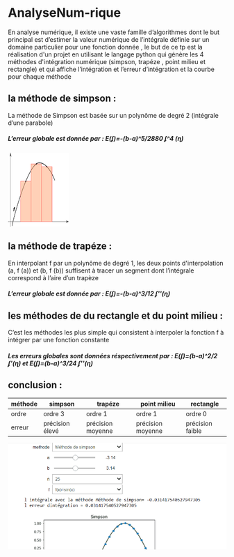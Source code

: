 # AnalyseNum-rique
<!-- START doctoc generated TOC please keep comment here to allow auto update -->
<!-- DON'T EDIT THIS SECTION, INSTEAD RE-RUN doctoc TO UPDATE -->

En analyse numérique, il existe une vaste famille d’algorithmes dont le but principal est d’estimer la valeur numérique de l’intégrale définie sur un domaine particulier pour une fonction donnée , le but de ce tp est la réalisation d'un projet en utilisant le langage python qui génère les 4 méthodes d'intégration numérique (simpson, trapéze , point milieu et rectangle) et qui affiche l’intégration et l’erreur d’intégration et la courbe pour chaque méthode

## la méthode de simpson :
La méthode de Simpson est basée sur un polynôme de degré 2 (intégrale d’une parabole)
##### L’erreur globale est donnée par : E(ʄ)=-(b-a)^5/2880  ʄ^4 (ɳ)
 <img src="1.png" height="170" width="140">

## la méthode de trapéze :
En interpolant f par un polynôme de degré 1, les deux points d'interpolation (a, f (a)) et (b, f (b)) suffisent à tracer un segment dont l’intégrale correspond à l’aire d’un trapèze
##### L’erreur globale est donnée par : E(ʄ)=-(b-a)^3/12  ʄ''(ɳ)

## les méthodes de du rectangle et du point milieu :
C’est les méthodes les plus simple qui consistent à interpoler la fonction f à intégrer par une fonction constante
##### Les erreurs globales sont données réspectivement par : E(ʄ)=(b-a)^2/2  ʄ'(ɳ) et E(ʄ)=(b-a)^3/24  ʄ''(ɳ)


## conclusion :

| méthode | simpson         | trapéze           | point milieu      | rectangle        |
|---------|-----------------|-------------------|-------------------|------------------|
| ordre   | ordre 3         | ordre 1           | ordre 1           | ordre 0          |
| erreur  | précision élevé | précision moyenne | précision moyenne | précision faible |





![Alt Text](dm.gif)


